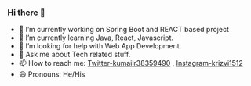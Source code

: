 ### Hi there 👋
- 🔭 I’m currently working on Spring Boot and REACT based project 
- 🌱 I’m currently learning Java, React, Javascript.
- 🤔 I’m looking for help with Web App Development.
- 💬 Ask me about Tech related stuff.
- 📫 How to reach me: [Twitter-kumailr38359490](https://twitter.com/kumailr38359490) , [Instagram-krizvi1512](https://www.instagram.com/krizvi1512)
- 😄 Pronouns: He/His
